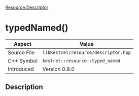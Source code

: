 [Resource.Descriptor](index)
# typedNamed()
| Aspect | Value |
| --- | --- |
| Source File | `libKestrel/resource/descriptor.hpp` |
| C++ Symbol | `kestrel::resource::typed_named` |
| Introduced | Version 0.8.0 |
## Description

